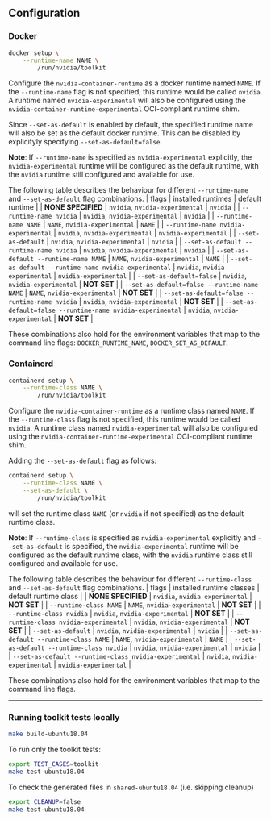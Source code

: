 ## Configuration

### Docker

```bash
docker setup \
    --runtime-name NAME \
        /run/nvidia/toolkit
```

Configure the `nvidia-container-runtime` as a docker runtime named `NAME`. If the `--runtime-name` flag is not specified, this runtime would be called `nvidia`. A runtime named `nvidia-experimental` will also be configured using the `nvidia-container-runtime-experimental` OCI-compliant runtime shim.

Since `--set-as-default` is enabled by default, the specified runtime name will also be set as the default docker runtime. This can be disabled by explicityly specifying `--set-as-default=false`.

**Note**: If `--runtime-name` is specified as `nvidia-experimental` explicitly, the `nvidia-experimental` runtime will be configured as the default runtime, with the `nvidia` runtime still configured and available for use.

The following table describes the behaviour for different `--runtime-name` and `--set-as-default` flag combinations.
| flags | installed runtimes | default runtime |
| **NONE SPECIFIED** | `nvidia`, `nvidia-experimental` | `nvidia` |
| `--runtime-name nvidia` | `nvidia`, `nvidia-experimental` | `nvidia` |
| `--runtime-name NAME` | `NAME`, `nvidia-experimental` | `NAME` |
| `--runtime-name nvidia-experimental` | `nvidia`, `nvidia-experimental` | `nvidia-experimental` |
| `--set-as-default` | `nvidia`, `nvidia-experimental` | `nvidia` |
| `--set-as-default --runtime-name nvidia` | `nvidia`, `nvidia-experimental` | `nvidia` |
| `--set-as-default --runtime-name NAME` | `NAME`, `nvidia-experimental` | `NAME` |
| `--set-as-default --runtime-name nvidia-experimental` | `nvidia`, `nvidia-experimental` | `nvidia-experimental` |
| `--set-as-default=false` | `nvidia`, `nvidia-experimental` | **NOT SET** |
| `--set-as-default=false --runtime-name NAME` | `NAME`, `nvidia-experimental` | **NOT SET** |
| `--set-as-default=false --runtime-name nvidia` | `nvidia`, `nvidia-experimental` | **NOT SET** |
| `--set-as-default=false --runtime-name nvidia-experimental` | `nvidia`, `nvidia-experimental` | **NOT SET** |

These combinations also hold for the environment variables that map to the command line flags: `DOCKER_RUNTIME_NAME`, `DOCKER_SET_AS_DEFAULT`.

### Containerd

```bash
containerd setup \
    --runtime-class NAME \
        /run/nvidia/toolkit
```

Configure the `nvidia-container-runtime` as a runtime class named `NAME`. If the `--runtime-class` flag is not specified, this runtime would be called `nvidia`. A runtime class named `nvidia-experimental` will also be configured using the `nvidia-container-runtime-experimental` OCI-compliant runtime shim.

Adding the `--set-as-default` flag as follows:
```bash
containerd setup \
    --runtime-class NAME \
    --set-as-default \
        /run/nvidia/toolkit
```
will set the runtime class `NAME` (or `nvidia` if not specified) as the default runtime class.

**Note**: If `--runtime-class` is specified as `nvidia-experimental` explicitly and `--set-as-default` is specified, the `nvidia-experimental` runtime will be configured as the default runtime class, with the `nvidia` runtime class still configured and available for use.

The following table describes the behaviour for different `--runtime-class` and `--set-as-default` flag combinations.
| flags | installed runtime classes | default runtime class |
| **NONE SPECIFIED** | `nvidia`, `nvidia-experimental` | **NOT SET** |
| `--runtime-class NAME` | `NAME`, `nvidia-experimental` | **NOT SET** |
| `--runtime-class nvidia` | `nvidia`, `nvidia-experimental` | **NOT SET** |
| `--runtime-class nvidia-experimental` | `nvidia`, `nvidia-experimental` | **NOT SET** |
| `--set-as-default` | `nvidia`, `nvidia-experimental` | `nvidia` |
| `--set-as-default --runtime-class NAME` | `NAME`, `nvidia-experimental` | `NAME` |
| `--set-as-default --runtime-class nvidia` | `nvidia`, `nvidia-experimental` | `nvidia` |
| `--set-as-default --runtime-class nvidia-experimental` | `nvidia`, `nvidia-experimental` | `nvidia-experimental` |

These combinations also hold for the environment variables that map to the command line flags.

---
### Running toolkit tests locally

```bash
make build-ubuntu18.04
````

To run only the toolkit tests:
```bash
export TEST_CASES=toolkit
make test-ubuntu18.04
```

To check the generated files in `shared-ubuntu18.04` (i.e. skipping cleanup)
```bash
export CLEANUP=false
make test-ubuntu18.04
```


